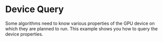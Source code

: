 # Device Query

Some algorithms need to know various properties of the GPU device on which they 
are planned to run. This example shows you how to query the device properties.

